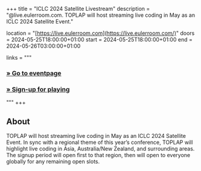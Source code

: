 +++
title       = "ICLC 2024 Satellite Livestream"
description = "@live.eulerroom.com. TOPLAP will host streaming live coding in May as an ICLC 2024 Satellite Event."

location    = "[https://live.eulerroom.com](https://live.eulerroom.com/)"
doors       = 2024-05-25T18:00:00+01:00
start       = 2024-05-25T18:00:00+01:00
end         = 2024-05-26T03:00:00+01:00

links = """
  ### [» Go to eventpage ](https://live.eulerroom.com/)
  ### [» Sign-up for playing](https://eulerroom.com/)
"""
+++

## About

TOPLAP will host streaming live coding in May as an ICLC 2024 Satellite Event. In sync with a regional theme of this year’s conference, TOPLAP will highlight live coding in Asia, Australia/New Zealand, and surrounding areas. The signup period will open first to that region, then will open to everyone globally for any remaining open slots.
